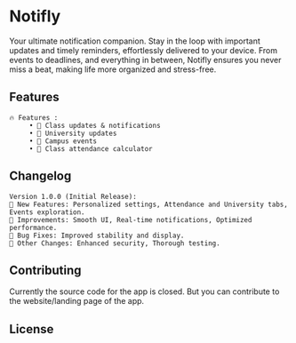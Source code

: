 # Notifly
Your ultimate notification companion. Stay in the loop with important updates and timely reminders, effortlessly delivered to your device. From events to deadlines, and everything in between, Notifly ensures you never miss a beat, making life more organized and stress-free.

## Features
```
🔥 Features :
     • 📅 Class updates & notifications
     • 🎉 University updates
     • 🎈 Campus events
     • 💯 Class attendance calculator
```

## Changelog
```
Version 1.0.0 (Initial Release):
🚀 New Features: Personalized settings, Attendance and University tabs, Events exploration.
🎉 Improvements: Smooth UI, Real-time notifications, Optimized performance.
🐛 Bug Fixes: Improved stability and display.
🔧 Other Changes: Enhanced security, Thorough testing. 
```

## Contributing

Currently the source code for the app is closed. But you can contribute to the website/landing page of the app.

## License
